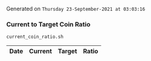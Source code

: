 Generated on `Thursday 23-September-2021 at 03:03:16`

### Current to Target Coin Ratio
`current_coin_ratio.sh`

Date|Current|Target|Ratio
---|---|---|---
